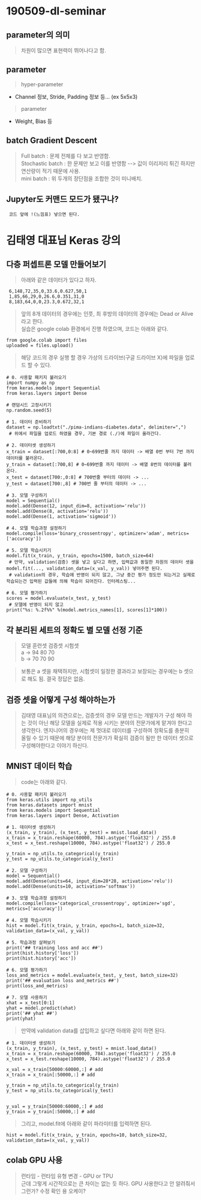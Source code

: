 # 190509-dl-seminar

parameter의 의미
-----------
> 차원이 많으면 표현력이 뛰어나다고 함.

parameter
----------
> hyper-parameter
* Channel 정보, Stride, Padding 정보 등... (ex 5x5x3)
> parameter
* Weight, Bias 등

batch Gradient Descent
----------
> Full batch : 문제 전체를 다 보고 반영함. <br>
> Stochastic batch : 한 문제만 보고 이를 반영함 --> 값이 이리저리 튀긴 하지만 연산량이 적기 때문에 사용. <br>
> mini batch : 위 두개의 장단점을 조합한 것이 미니배치.

Jupyter도 커맨드 모드가 됐구나?
----------
 <code> 코드 앞에 !(느낌표) 넣으면 된다. </code>

김태영 대표님 Keras 강의
========================================

다층 퍼셉트론 모델 만들어보기
------

> 아래와 같은 데이터가 있다고 하자. <br>

```
 6,148,72,35,0,33.6,0.627,50,1
 1,85,66,29,0,26.6,0.351,31,0
 8,183,64,0,0,23.3,0.672,32,1
```


> 앞의 8개 데이터의 경우에는 인풋, 최 후방의 데이터의 경우에는 Dead or Alive 라고 한다. <br>
> 실습은 google colab 환경에서 진행 하였으며, 코드는 아래와 같다. <br>

```
from google.colab import files
uploaded = files.upload()
```
> 해당 코드의 경우 실행 할 경우 가상의 드라이브(구글 드라이브 X)에 파일을 업로드 할 수 있다.

```
# 0. 사용할 패키지 불러오기
import numpy as np
from keras.models import Sequential
from keras.layers import Dense

# 랜덤시드 고정시키기
np.random.seed(5)

# 1. 데이터 준비하기
dataset = np.loadtxt("./pima-indians-diabetes.data", delimiter=",")
 # 위에서 파일을 업로드 하였을 경우, 기본 경로 (./)에 파일이 올라간다.

# 2. 데이터셋 생성하기
x_train = dataset[:700,0:8] # 0~699번줄 까지 데이터 -> 배열 0번 부터 7번 까지 데이터를 불러온다.
y_train = dataset[:700,8] # 0~699번줄 까지 데이터 -> 배열 8번의 데이터를 불러온다.
x_test = dataset[700:,0:8] # 700번줄 부터의 데이터 -> ...
y_test = dataset[700:,8] # 700번 줄 부터의 데이터 -> ...

# 3. 모델 구성하기
model = Sequential()
model.add(Dense(12, input_dim=8, activation='relu'))
model.add(Dense(8, activation='relu'))
model.add(Dense(1, activation='sigmoid'))

# 4. 모델 학습과정 설정하기
model.compile(loss='binary_crossentropy', optimizer='adam', metrics=['accuracy'])

# 5. 모델 학습시키기
model.fit(x_train, y_train, epochs=1500, batch_size=64)
 # 만약, validation(검증) 셋을 넣고 싶다고 하면, 입력값과 동일한 차원의 데이터 셋을 model.fit(..., validation_data=(x_val, y_val)) 넣어주면 된다.
 # validation의 경우, 학습에 반영이 되지 않고, 그냥 중간 평가 정도만 되는거고 실제로 학습되는건 입력된 값들에 의해 학습이 되어진다. 인터레스팅... 

# 6. 모델 평가하기
scores = model.evaluate(x_test, y_test)
 # 모델에 반영이 되지 않고 
print("%s: %.2f%%" %(model.metrics_names[1], scores[1]*100))
```

각 분리된 세트의 정확도 별 모델 선정 기준
------
> 모델 훈련셋 검증셋 시험셋 <br> 
> a ->  94   80   70 <br>
> b ->  70   70   90 <br>

> 보통은 a 셋을 채택하지만, 시험셋이 일정한 결과라고 보장되는 경우에는 b 셋으로 해도 됨. 결국 정답은 없음.


검증 셋을 어떻게 구성 해야하는가
---------


> 김태영 대표님의 의견으로는, 검증셋의 경우 모델 만드는 개발자가 구성 해야 하는 것이 아닌 
해당 모델을 실제로 적용 시키는 분야의 전문가에게 맡겨야 한다고 생각한다. 
엔지니어의 경우에는 제 멋대로 데이터를 구성하여 정확도를 충분히 올릴 수 있기 때문에 
해당 분야의 전문가가 확실히 검증이 될만 한 데이터 셋으로 구성해야한다고 이야기 하신다.


MNIST 데이터 학습
----------

> code는 아래와 같다.
```
# 0. 사용할 패키지 불러오기
from keras.utils import np_utils
from keras.datasets import mnist
from keras.models import Sequential
from keras.layers import Dense, Activation

# 1. 데이터셋 생성하기
(x_train, y_train), (x_test, y_test) = mnist.load_data()
x_train = x_train.reshape(60000, 784).astype('float32') / 255.0
x_test = x_test.reshape(10000, 784).astype('float32') / 255.0

y_train = np_utils.to_categorical(y_train)
y_test = np_utils.to_categorical(y_test)

# 2. 모델 구성하기
model = Sequential()
model.add(Dense(units=64, input_dim=28*28, activation='relu'))
model.add(Dense(units=10, activation='softmax'))

# 3. 모델 학습과정 설정하기
model.compile(loss='categorical_crossentropy', optimizer='sgd', metrics=['accuracy'])

# 4. 모델 학습시키기
hist = model.fit(x_train, y_train, epochs=1, batch_size=32, validation_data=(x_val, y_val))

# 5. 학습과정 살펴보기
print('## training loss and acc ##')
print(hist.history['loss'])
print(hist.history['acc'])

# 6. 모델 평가하기
loss_and_metrics = model.evaluate(x_test, y_test, batch_size=32)
print('## evaluation loss and_metrics ##')
print(loss_and_metrics)

# 7. 모델 사용하기
xhat = x_test[0:1]
yhat = model.predict(xhat)
print('## yhat ##')
print(yhat)
```

> 만약에 validation data를 삽입하고 싶다면 아래와 같이 하면 된다.

```
# 1. 데이터셋 생성하기
(x_train, y_train), (x_test, y_test) = mnist.load_data()
x_train = x_train.reshape(60000, 784).astype('float32') / 255.0
x_test = x_test.reshape(10000, 784).astype('float32') / 255.0

x_val = x_train[50000:60000,:] # add
x_train = x_train[:50000,:] # add

y_train = np_utils.to_categorical(y_train)
y_test = np_utils.to_categorical(y_test)


y_val = y_train[50000:60000,:] # add
y_train = y_train[:50000,:] # add
```
> 그리고, model.fit에 아래와 같이 파라미터를 입력하면 된다. 
```
hist = model.fit(x_train, y_train, epochs=10, batch_size=32, validation_data=(x_val, y_val))
```

colab GPU 사용
------

> 런타임 - 런타임 유형 변경 - GPU or TPU <br>
> 근데 그렇게 시간적으로는 큰 차이는 없는 듯 하다. GPU 사용한다고 안 알려줘서 그런가?
> 수정 확인 용
> 오케이?